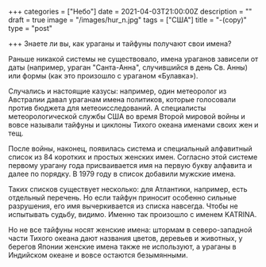 +++
categories = ["Небо"]
date = 2021-04-03T21:00:00Z
description = ""
draft = true
image = "/images/hur_n.jpg"
tags = ["США"]
title = "-(copy)"
type = "post"

+++
Знаете ли вы, как ураганы и тайфуны получают свои имена?  
  
Раньше никакой системы не существовало, имена ураганов зависели от даты (например, ураган "Санта-Анна", случившийся в день Св. Анны) или формы (как это произошло с ураганом «Булавка»).  
  
Случались и настоящие казусы: например, один метеоролог из Австралии давал ураганам имена политиков, которые голосовали против бюджета для метеоисследований. А специалисты метеорологической службы США во время Второй мировой войны и вовсе называли тайфуны и циклоны Тихого океана именами своих жен и тещ.   
  
После войны, наконец, появилась система и специальный алфавитный список из 84 коротких и простых женских имен. Согласно этой системе первому урагану года присваивается имя на первую букву алфавита и далее по порядку. В 1979 году в список добавили мужские имена.  
  
Таких списков существует несколько: для Атлантики, например, есть отдельный перечень. Но если тайфун приносит особенно сильные разрушения, его имя вычеркивается из списка навсегда. Чтобы не испытывать судьбу, видимо. Именно так произошло с именем KATRINA.  
  
Но не все тайфуны носят женские имена: штормам в северо-западной части Тихого океана дают названия цветов, деревьев и животных, у берегов Японии женские имена также не используют, а ураганы в Индийском океане и вовсе остаются безымянными.